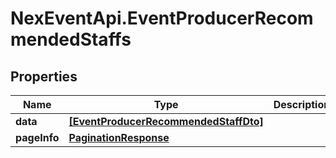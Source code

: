 # NexEventApi.EventProducerRecommendedStaffs

## Properties

Name | Type | Description | Notes
------------ | ------------- | ------------- | -------------
**data** | [**[EventProducerRecommendedStaffDto]**](EventProducerRecommendedStaffDto.md) |  | 
**pageInfo** | [**PaginationResponse**](PaginationResponse.md) |  | 


